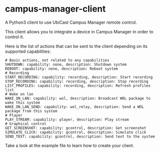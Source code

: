 # campus-manager-client

A Python3 client to use UbiCast Campus Manager remote control.

This client allows you to integrate a device in Campus Manager in order to control it.

Here is the list of actions that can be sent to the client depending on its supported capabilities:

    # Basic actions, not related to any capabilities
    SHUTDOWN: capability: none, description: Shutdown system
    REBOOT: capability: none, description: Reboot system
    # Recording
    START_RECORDING: capability: recording, description: Start recording
    STOP_RECORDING: capability: recording, description: Stop recording
    LIST_PROFILES: capability: recording, description: Refresh profiles list
    # Wake on lan
    WAKE_ON_LAN: capability: wol, description: Broadcast WOL package to wake this system
    WAKE_ON_LAN_SEND: capability: wol_relay, description: Send a WOL package from this system
    # Player
    PLAY_STREAM: capability: player, description: Play stream
    # Graphical control
    GET_SCREENSHOT: capability: gcontrol, description: Get screenshot
    SIMULATE_CLICK: capability: gcontrol, description: Simulate click
    SEND_TEXT: capability: gcontrol, description: Send text to the system

Take a look at the example file to learn how to create your client.
